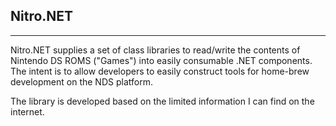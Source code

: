 ## Nitro.NET
---

Nitro.NET supplies a set of class libraries to read/write the contents of Nintendo DS ROMS ("Games")
into easily consumable .NET components.  The intent is to allow developers to easily construct tools 
for home-brew development on the NDS platform.

The library is developed based on the limited information I can find on the internet.  